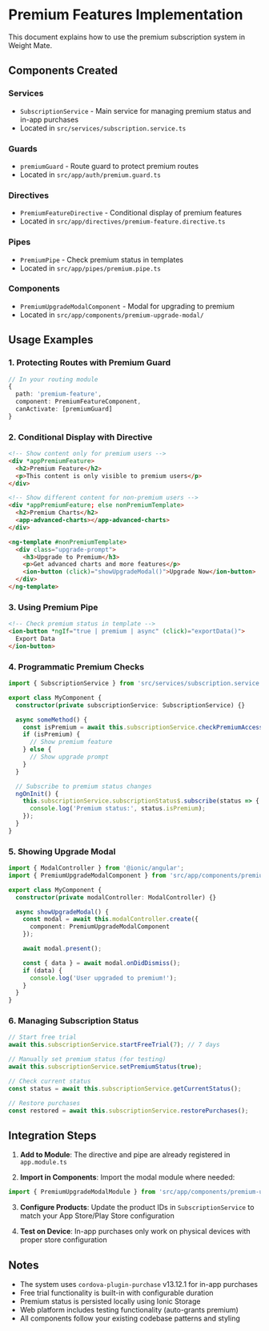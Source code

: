 # Premium Features Implementation

This document explains how to use the premium subscription system in Weight Mate.

## Components Created

### Services
- `SubscriptionService` - Main service for managing premium status and in-app purchases
- Located in `src/services/subscription.service.ts`

### Guards
- `premiumGuard` - Route guard to protect premium routes
- Located in `src/app/auth/premium.guard.ts`

### Directives
- `PremiumFeatureDirective` - Conditional display of premium features
- Located in `src/app/directives/premium-feature.directive.ts`

### Pipes
- `PremiumPipe` - Check premium status in templates
- Located in `src/app/pipes/premium.pipe.ts`

### Components
- `PremiumUpgradeModalComponent` - Modal for upgrading to premium
- Located in `src/app/components/premium-upgrade-modal/`

## Usage Examples

### 1. Protecting Routes with Premium Guard

```typescript
// In your routing module
{
  path: 'premium-feature',
  component: PremiumFeatureComponent,
  canActivate: [premiumGuard]
}
```

### 2. Conditional Display with Directive

```html
<!-- Show content only for premium users -->
<div *appPremiumFeature>
  <h2>Premium Feature</h2>
  <p>This content is only visible to premium users</p>
</div>

<!-- Show different content for non-premium users -->
<div *appPremiumFeature; else nonPremiumTemplate>
  <h2>Premium Charts</h2>
  <app-advanced-charts></app-advanced-charts>
</div>

<ng-template #nonPremiumTemplate>
  <div class="upgrade-prompt">
    <h3>Upgrade to Premium</h3>
    <p>Get advanced charts and more features</p>
    <ion-button (click)="showUpgradeModal()">Upgrade Now</ion-button>
  </div>
</ng-template>
```

### 3. Using Premium Pipe

```html
<!-- Check premium status in template -->
<ion-button *ngIf="true | premium | async" (click)="exportData()">
  Export Data
</ion-button>
```

### 4. Programmatic Premium Checks

```typescript
import { SubscriptionService } from 'src/services/subscription.service';

export class MyComponent {
  constructor(private subscriptionService: SubscriptionService) {}

  async someMethod() {
    const isPremium = await this.subscriptionService.checkPremiumAccess();
    if (isPremium) {
      // Show premium feature
    } else {
      // Show upgrade prompt
    }
  }

  // Subscribe to premium status changes
  ngOnInit() {
    this.subscriptionService.subscriptionStatus$.subscribe(status => {
      console.log('Premium status:', status.isPremium);
    });
  }
}
```

### 5. Showing Upgrade Modal

```typescript
import { ModalController } from '@ionic/angular';
import { PremiumUpgradeModalComponent } from 'src/app/components/premium-upgrade-modal/premium-upgrade-modal.component';

export class MyComponent {
  constructor(private modalController: ModalController) {}

  async showUpgradeModal() {
    const modal = await this.modalController.create({
      component: PremiumUpgradeModalComponent
    });

    await modal.present();

    const { data } = await modal.onDidDismiss();
    if (data) {
      console.log('User upgraded to premium!');
    }
  }
}
```

### 6. Managing Subscription Status

```typescript
// Start free trial
await this.subscriptionService.startFreeTrial(7); // 7 days

// Manually set premium status (for testing)
await this.subscriptionService.setPremiumStatus(true);

// Check current status
const status = await this.subscriptionService.getCurrentStatus();

// Restore purchases
const restored = await this.subscriptionService.restorePurchases();
```

## Integration Steps

1. **Add to Module**: The directive and pipe are already registered in `app.module.ts`

2. **Import in Components**: Import the modal module where needed:
```typescript
import { PremiumUpgradeModalModule } from 'src/app/components/premium-upgrade-modal/premium-upgrade-modal.module';
```

3. **Configure Products**: Update the product IDs in `SubscriptionService` to match your App Store/Play Store configuration

4. **Test on Device**: In-app purchases only work on physical devices with proper store configuration

## Notes

- The system uses `cordova-plugin-purchase` v13.12.1 for in-app purchases
- Free trial functionality is built-in with configurable duration
- Premium status is persisted locally using Ionic Storage
- Web platform includes testing functionality (auto-grants premium)
- All components follow your existing codebase patterns and styling